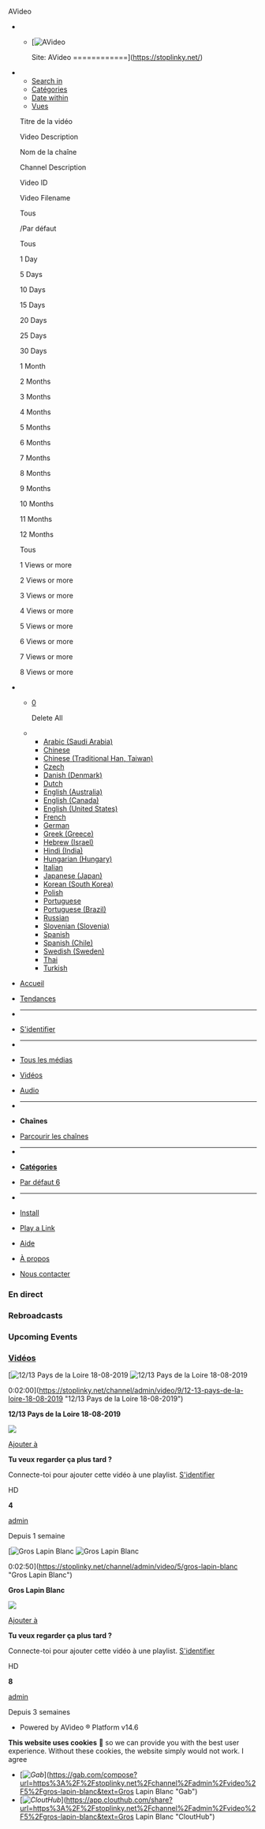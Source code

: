 AVideo 

* + [![AVideo](https://stoplinky.net/videos/userPhoto/logo.png?cache=1744928451_1744928451)

    Site: AVideo
    ============](https://stoplinky.net/)
* + [Search in](#search-tab)
  + [Catégories](#filter-tab)
  + [Date within](#filter-datetime-tab)
  + [Vues](#filter-views-tab)

  Titre de la vidéo

  Video Description

  Nom de la chaîne

  Channel Description

  Video ID

  Video Filename

  Tous

  /Par défaut

  Tous

  1 Day

  5 Days

  10 Days

  15 Days

  20 Days

  25 Days

  30 Days

  1 Month

  2 Months

  3 Months

  4 Months

  5 Months

  6 Months

  7 Months

  8 Months

  9 Months

  10 Months

  11 Months

  12 Months

  Tous

  1 Views or more

  2 Views or more

  3 Views or more

  4 Views or more

  5 Views or more

  6 Views or more

  7 Views or more

  8 Views or more
* + [0](#)


    Delete All
  + - [Arabic (Saudi Arabia)](https://stoplinky.net/view/?lang=ar_SA)
    - [Chinese](https://stoplinky.net/view/?lang=zh)
    - [Chinese (Traditional Han, Taiwan)](https://stoplinky.net/view/?lang=zh_Hant_TW)
    - [Czech](https://stoplinky.net/view/?lang=cs)
    - [Danish (Denmark)](https://stoplinky.net/view/?lang=da_DK)
    - [Dutch](https://stoplinky.net/view/?lang=nl)
    - [English (Australia)](https://stoplinky.net/view/?lang=en_AU)
    - [English (Canada)](https://stoplinky.net/view/?lang=en_CA)
    - [English (United States)](https://stoplinky.net/view/?lang=en_US)
    - [French](https://stoplinky.net/view/?lang=fr)
    - [German](https://stoplinky.net/view/?lang=de)
    - [Greek (Greece)](https://stoplinky.net/view/?lang=el_GR)
    - [Hebrew (Israel)](https://stoplinky.net/view/?lang=he_IL)
    - [Hindi (India)](https://stoplinky.net/view/?lang=hi_IN)
    - [Hungarian (Hungary)](https://stoplinky.net/view/?lang=hu_HU)
    - [Italian](https://stoplinky.net/view/?lang=it)
    - [Japanese (Japan)](https://stoplinky.net/view/?lang=ja_JP)
    - [Korean (South Korea)](https://stoplinky.net/view/?lang=ko_KR)
    - [Polish](https://stoplinky.net/view/?lang=pl)
    - [Portuguese](https://stoplinky.net/view/?lang=pt)
    - [Portuguese (Brazil)](https://stoplinky.net/view/?lang=pt_BR)
    - [Russian](https://stoplinky.net/view/?lang=ru)
    - [Slovenian (Slovenia)](https://stoplinky.net/view/?lang=sl_SI)
    - [Spanish](https://stoplinky.net/view/?lang=es)
    - [Spanish (Chile)](https://stoplinky.net/view/?lang=es_CL)
    - [Swedish (Sweden)](https://stoplinky.net/view/?lang=sv_SE)
    - [Thai](https://stoplinky.net/view/?lang=th)
    - [Turkish](https://stoplinky.net/view/?lang=tr)

* [Accueil](https://stoplinky.net/)
* [Tendances](https://stoplinky.net/trending)
* ---
* [S'identifier](https://stoplinky.net/user)
* ---
* [Tous les médias](https://stoplinky.net/?type=all)
* [Vidéos](https://stoplinky.net/videoOnly)
* [Audio](https://stoplinky.net/audioOnly)
* ---
* **Chaînes**
* [Parcourir les chaînes](#)
* ---
* **[Catégories](#)**
* [Par défaut 6](https://stoplinky.net/cat/default)
* ---
* [Install](#)
* [Play a Link](#)
* [Aide](#)
* [À propos](#)
* [Nous contacter](#)



### En direct

### Rebroadcasts

### Upcoming Events

### [Vidéos](https://stoplinky.net/?showOnly=dateAddedOrder)

[![12/13 Pays de la Loire 18-08-2019](https://stoplinky.net/videos/video_250428084414_vde83/video_250428084414_vde83_thumbsV2_jpg.webp?cache=1745830034_1745830034 "12/13 Pays de la Loire 18-08-2019")
![12/13 Pays de la Loire 18-08-2019](https://stoplinky.net/view/img/video-placeholder-gray.png?cache=1744887199_1744887199 "12/13 Pays de la Loire 18-08-2019")

0:02:00](https://stoplinky.net/channel/admin/video/9/12-13-pays-de-la-loire-18-08-2019 "12/13 Pays de la Loire 18-08-2019")

**12/13 Pays de la Loire 18-08-2019**

[![](https://stoplinky.net/view/img/placeholders/user.png?cache=1744887199_1744887199)](https://stoplinky.net/channel/admin "admin")


[Ajouter à](# "Ajouter à") 

**Tu veux regarder ça plus tard ?**
  
Connecte-toi pour ajouter cette vidéo à une playlist. [S'identifier](https://stoplinky.net/user)

HD

**4**

[admin](https://stoplinky.net/channel/admin)

Depuis 1 semaine

[![Gros Lapin Blanc](https://stoplinky.net/videos/video_250417170716_v48fe/video_250417170716_v48fe_thumbsV2_jpg.webp?cache=1744910291_1744910291 "Gros Lapin Blanc")
![Gros Lapin Blanc](https://stoplinky.net/view/img/video-placeholder-gray.png?cache=1744887199_1744887199 "Gros Lapin Blanc")

0:02:50](https://stoplinky.net/channel/admin/video/5/gros-lapin-blanc "Gros Lapin Blanc")

**Gros Lapin Blanc**

[![](https://stoplinky.net/view/img/placeholders/user.png?cache=1744887199_1744887199)](https://stoplinky.net/channel/admin "admin")


[Ajouter à](# "Ajouter à") 

**Tu veux regarder ça plus tard ?**
  
Connecte-toi pour ajouter cette vidéo à une playlist. [S'identifier](https://stoplinky.net/user)

HD

**8**

[admin](https://stoplinky.net/channel/admin)

Depuis 3 semaines

* Powered by AVideo ® Platform v14.6


**This website uses cookies** 🍪 so we can provide you with the best user experience. Without these cookies, the website simply would not work. 
I agree
























































* [*![](https://stoplinky.net/view/img/social/gab.png?cache=1744887199_1744887199 "Gab")*](https://gab.com/compose?url=https%3A%2F%2Fstoplinky.net%2Fchannel%2Fadmin%2Fvideo%2F5%2Fgros-lapin-blanc&text=Gros Lapin Blanc "Gab")
* [*![](https://stoplinky.net/view/img/social/cloutHub.png?cache=1744887199_1744887199 "CloutHub")*](https://app.clouthub.com/share?url=https%3A%2F%2Fstoplinky.net%2Fchannel%2Fadmin%2Fvideo%2F5%2Fgros-lapin-blanc&text=Gros Lapin Blanc "CloutHub")